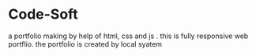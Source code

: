 # Code-Soft
a portfolio making by help of html, css and js . this is fully responsive web portflio.
the portfolio is created by local syatem 